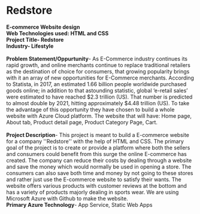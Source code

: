 # Redstore
<b> E-commerce Website design 
<br>
Web Technologies used: HTML and CSS
<br>
Project Title- Redstore
<br>
Industry- Lifestyle </b>
<br>
<br>
<b>Problem Statement/Oppurtunity</b>- As E-Commerce industry continues its rapid growth, and online merchants continue to replace traditional retailers as the destination of choice for consumers, that growing popularity brings with it an array of new opportunities for E-Commerce merchants. According to Statista, in 2017, an estimated 1.66 billion people worldwide purchased goods online; in addition to that astounding statistic, global ‘e-retail sales’ were estimated to have reached $2.3 trillion (US). That number is predicted to almost double by 2021, hitting approximately $4.48 trillion (US). To take the advantage of this opportunity they have chosen to build a whole website with Azure Cloud platform. The website that will have: Home page, About tab, Product detail page, Product Category Page, Cart.
<br>
<br>
<b> Project Description</b>- This project is meant to build a E-commerce website for a company ''Redstore'' with the help of HTML and CSS. The primary goal of the project is to create or provide a platform where both the sellers and consumers could benefit from this surge the online E-commerce has created. The company can reduce their costs by dealing through a website and save the money which would normally be used in opening a store. The consumers can also save both time and money by not going to these stores and rather just use the E-commerce website to satisfy their wants. The website offers various products with customer reviews at the bottom and has a variety of products majorly dealing in sports wear. We are using Microsoft Azure with Github to make the website.
<br>
<b>Primary Azure Technology</b>- App Service, Static Web Apps

